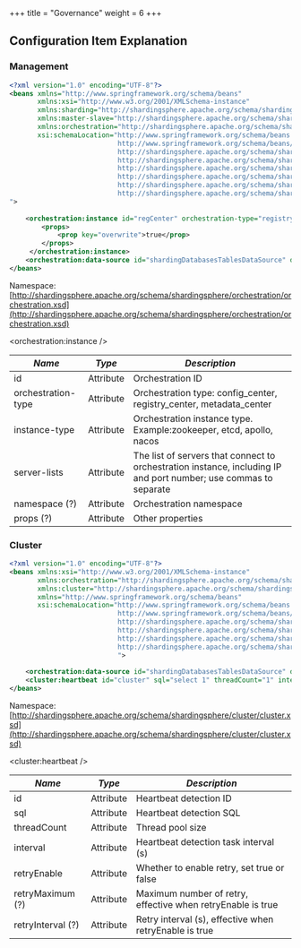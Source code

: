 +++
title = "Governance"
weight = 6
+++

## Configuration Item Explanation

### Management

```xml
<?xml version="1.0" encoding="UTF-8"?>
<beans xmlns="http://www.springframework.org/schema/beans"
       xmlns:xsi="http://www.w3.org/2001/XMLSchema-instance" 
       xmlns:sharding="http://shardingsphere.apache.org/schema/shardingsphere/orchestration/sharding"
       xmlns:master-slave="http://shardingsphere.apache.org/schema/shardingsphere/orchestration/masterslave"
       xmlns:orchestration="http://shardingsphere.apache.org/schema/shardingsphere/orchestration"
       xsi:schemaLocation="http://www.springframework.org/schema/beans
                           http://www.springframework.org/schema/beans/spring-beans.xsd
                           http://shardingsphere.apache.org/schema/shardingsphere/datasource
                           http://shardingsphere.apache.org/schema/shardingsphere/datasource/datasource.xsd
                           http://shardingsphere.apache.org/schema/shardingsphere/sharding
                           http://shardingsphere.apache.org/schema/shardingsphere/sharding/sharding.xsd
                           http://shardingsphere.apache.org/schema/shardingsphere/orchestration
                           http://shardingsphere.apache.org/schema/shardingsphere/orchestration/orchestration.xsd
">
    
    <orchestration:instance id="regCenter" orchestration-type="registry_center,config_center,metadata_center" instance-type="zookeeper" server-lists="localhost:2181" namespace="orchestration-spring-namespace-demo">
        <props>
            <prop key="overwrite">true</prop>
        </props>
     </orchestration:instance>
    <orchestration:data-source id="shardingDatabasesTablesDataSource" data-source-ref="realShardingDatabasesTablesDataSource" instance-ref="regCenter" />
</beans>
```
Namespace: [http://shardingsphere.apache.org/schema/shardingsphere/orchestration/orchestration.xsd](http://shardingsphere.apache.org/schema/shardingsphere/orchestration/orchestration.xsd)

<orchestration:instance />

| *Name*                              | *Type* | *Description*                                                                                    |
| ----------------------------------- | ----- | ------------------------------------------------------------------------------------------|
| id                                  | Attribute  | Orchestration ID                                                                   |
| orchestration-type                  | Attribute  | Orchestration type: config_center, registry_center, metadata_center                       |
| instance-type                       | Attribute  | Orchestration instance type. Example:zookeeper, etcd, apollo, nacos                                                           |
| server-lists                        | Attribute  | The list of servers that connect to orchestration instance, including IP and port number; use commas to separate   |
| namespace (?)                       | Attribute  | Orchestration namespace                                                                         |
| props (?)                       | Attribute  | Other properties    

### Cluster

```xml
<?xml version="1.0" encoding="UTF-8"?>
<beans xmlns:xsi="http://www.w3.org/2001/XMLSchema-instance"
       xmlns:orchestration="http://shardingsphere.apache.org/schema/shardingsphere/orchestration"
       xmlns:cluster="http://shardingsphere.apache.org/schema/shardingsphere/cluster"
       xmlns="http://www.springframework.org/schema/beans"
       xsi:schemaLocation="http://www.springframework.org/schema/beans
                           http://www.springframework.org/schema/beans/spring-beans.xsd
                           http://shardingsphere.apache.org/schema/shardingsphere/orchestration
                           http://shardingsphere.apache.org/schema/shardingsphere/orchestration/orchestration.xsd
                           http://shardingsphere.apache.org/schema/shardingsphere/cluster
                           http://shardingsphere.apache.org/schema/shardingsphere/cluster/cluster.xsd
                           ">
 
    <orchestration:data-source id="shardingDatabasesTablesDataSource" data-source-ref="realShardingDatabasesTablesDataSource" instance-ref="regCenter" cluster-ref="cluster" />
    <cluster:heartbeat id="cluster" sql="select 1" threadCount="1" interval="60" retryEnable="false" retryMaximum="3" retryInterval="3"/>
</beans>
```
Namespace: [http://shardingsphere.apache.org/schema/shardingsphere/cluster/cluster.xsd](http://shardingsphere.apache.org/schema/shardingsphere/cluster/cluster.xsd)

<cluster:heartbeat />

| *Name*                              | *Type* | *Description*                                                                                    |
| ----------------------------------- | ----- | ------------------------------------------------------------------------------------------|
| id                                  | Attribute  | Heartbeat detection ID                                                                   |
| sql                       | Attribute  | Heartbeat detection SQL                                                           |
| threadCount                  | Attribute  | Thread pool size                       |
| interval                        | Attribute  | Heartbeat detection task interval (s)   |
| retryEnable                       | Attribute  | Whether to enable retry, set true or false                                                                         |
| retryMaximum (?)                       | Attribute  | Maximum number of retry, effective when retryEnable is true                                                                           |
| retryInterval (?)                       | Attribute  | Retry interval (s), effective when retryEnable is true                                                                           |
